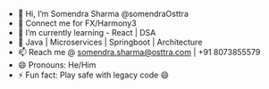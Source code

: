 - 👋 Hi, I’m Somendra Sharma @somendraOsttra
- 👀 Connect me for FX/Harmony3
- 🌱 I’m currently learning - React | DSA
- 💞️ Java | Microservices | Springboot | Architecture 
- 📫 Reach me @ somendra.sharma@osttra.com | +91 8073855579
- 😄 Pronouns: He/Him
- ⚡ Fun fact: Play safe with legacy code 😄

<!---
somendraOsttra/somendraOsttra is a ✨ special ✨ repository because its `README.md` (this file) appears on your GitHub profile.
You can click the Preview link to take a look at your changes.
--->
